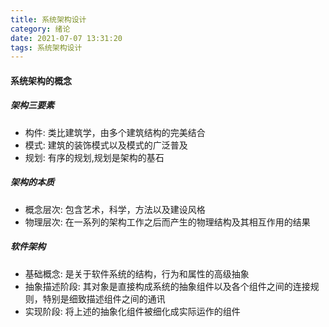```yaml
---
title: 系统架构设计
category: 绪论 
date: 2021-07-07 13:31:20
tags: 系统架构设计
---
```


<!-- more -->

#### 系统架构的概念
##### 架构三要素
- 构件: 类比建筑学，由多个建筑结构的完美结合
- 模式: 建筑的装饰模式以及模式的广泛普及
- 规划: 有序的规划,规划是架构的基石

##### 架构的本质
- 概念层次: 包含艺术，科学，方法以及建设风格
- 物理层次: 在一系列的架构工作之后而产生的物理结构及其相互作用的结果

##### 软件架构
- 基础概念: 是关于软件系统的结构，行为和属性的高级抽象
- 抽象描述阶段: 其对象是直接构成系统的抽象组件以及各个组件之间的连接规则，特别是细致描述组件之间的通讯
- 实现阶段: 将上述的抽象化组件被细化成实际运作的组件





